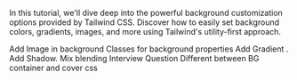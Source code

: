 In this tutorial, we'll dive deep into the powerful background customization options provided by Tailwind CSS. Discover how to easily set background colors, gradients, images, and more using Tailwind's utility-first approach.

Add Image in background
Classes for background properties
Add Gradient .
Add Shadow.
Mix blending
 Interview Question
Different between  BG container and cover css